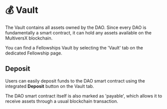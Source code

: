 # 💰 Vault

The Vault contains all assets owned by the DAO. Since every DAO is fundamentally a smart contract, it can hold any assets available on the MultiversX blockchain.

You can find a Fellowships Vault by selecting the 'Vault' tab on the dedicated Fellowship page.

## Deposit

Users can easily deposit funds to the DAO smart contract using the integrated **Deposit** button on the Vault tab.

The DAO smart contract itself is also marked as 'payable', which allows it to receive assets through a usual blockchain transaction.

